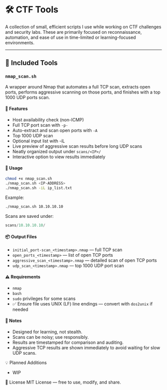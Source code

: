 # 🛠️ CTF Tools

A collection of small, efficient scripts I use while working on CTF challenges and security labs. These are primarily focused on reconnaissance, automation, and ease of use in time-limited or learning-focused environments.

---

## 📜 Included Tools

### `nmap_scan.sh`

A wrapper around Nmap that automates a full TCP scan, extracts open ports, performs aggressive scanning on those ports, and finishes with a top 1000 UDP ports scan.

#### 🔧 Features

- Host availability check (non-ICMP)
- Full TCP port scan with `-p-`
- Auto-extract and scan open ports with `-A`
- Top 1000 UDP scan
- Optional input list with -iL <file>
- Live preview of aggressive scan results before long UDP scans
- Neatly organized output under `scans/<IP>/`
- Interactive option to view results immediately

#### 🧪 Usage

```bash
chmod +x nmap_scan.sh
./nmap_scan.sh <IP-ADDRESS>
./nmap_scan.sh -iL ip_list.txt
```

Example:

```bash
./nmap_scan.sh 10.10.10.10
```

Scans are saved under:

```swift
scans/10.10.10.10/
```

#### 📦 Output Files

- `initial_port-scan_<timestamp>.nmap` — full TCP scan
- `open_ports_<timestamp>` — list of open TCP ports
- `aggressive_scan_<timestamp>.nmap` — detailed scan of open TCP ports
- `udp_scan_<timestamp>.nmap` — top 1000 UDP port scan

#### ⚠️ Requirements

- `nmap`
- `bash`
- `sudo` privileges for some scans
- ✅ Ensure file uses UNIX (LF) line endings — convert with `dos2unix` if needed

#### 📌 Notes
- Designed for learning, not stealth.
- Scans can be noisy; use responsibly.
- Results are timestamped for comparison and auditing.
- Aggressive TCP results are shown immediately to avoid waiting for slow UDP scans.

💡 Planned Additions
- WIP

🧠 License
MIT License — free to use, modify, and share.
